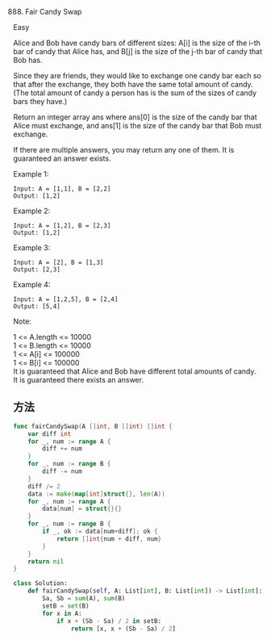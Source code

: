 888. Fair Candy Swap


Easy


Alice and Bob have candy bars of different sizes: A[i] is the size of the i-th bar of candy that Alice has, and B[j] is the size of the j-th bar of candy that Bob has.

Since they are friends, they would like to exchange one candy bar each so that after the exchange, they both have the same total amount of candy.  (The total amount of candy a person has is the sum of the sizes of candy bars they have.)

Return an integer array ans where ans[0] is the size of the candy bar that Alice must exchange, and ans[1] is the size of the candy bar that Bob must exchange.

If there are multiple answers, you may return any one of them.  It is guaranteed an answer exists.

 

Example 1:

```
Input: A = [1,1], B = [2,2]
Output: [1,2]
```

Example 2:

```
Input: A = [1,2], B = [2,3]
Output: [1,2]
```

Example 3:

```
Input: A = [2], B = [1,3]
Output: [2,3]
```

Example 4:

```
Input: A = [1,2,5], B = [2,4]
Output: [5,4]
```
 

Note:

1 <= A.length <= 10000  
1 <= B.length <= 10000  
1 <= A[i] <= 100000  
1 <= B[i] <= 100000   
It is guaranteed that Alice and Bob have different total amounts of candy.  
It is guaranteed there exists an answer.


## 方法

```go
func fairCandySwap(A []int, B []int) []int {
    var diff int
	for _, num := range A {
		diff += num
	}
	for _, num := range B {
		diff -= num
	}
	diff /= 2
	data := make(map[int]struct{}, len(A))
	for _, num := range A {
		data[num] = struct{}{}
	}
	for _, num := range B {
		if _, ok := data[num+diff]; ok {
			return []int{num + diff, num}
		}
	}
	return nil
}
```


```python
class Solution:
    def fairCandySwap(self, A: List[int], B: List[int]) -> List[int]:
        Sa, Sb = sum(A), sum(B)
        setB = set(B)
        for x in A:
            if x + (Sb - Sa) / 2 in setB:
                return [x, x + (Sb - Sa) / 2]
```